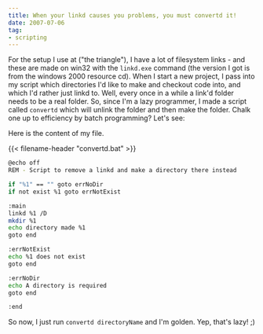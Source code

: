 ```yaml
---
title: When your linkd causes you problems, you must convertd it!
date: 2007-07-06
tag:
- scripting
---
```

For the setup I use at ("the triangle"), I have a lot of filesystem links - and these are made on win32 with the `linkd.exe` command (the version I got is from the windows 2000 resource cd).  When I start a new project, I pass into my script which directories I'd like to make and checkout code into, and which I'd rather just linkd to.  Well, every once in a while a link'd folder needs to be a real folder.  So, since I'm a lazy programmer, I made a script called `convertd` which will unlink the folder and then make the folder.  Chalk one up to efficiency by batch programming?  Let's see:

<!--more-->

Here is the content of my file.

{{< filename-header "convertd.bat" >}}
```bash
@echo off
REM - Script to remove a linkd and make a directory there instead

if "%1" == "" goto errNoDir
if not exist %1 goto errNotExist

:main
linkd %1 /D
mkdir %1
echo directory made %1
goto end

:errNotExist
echo %1 does not exist
goto end

:errNoDir
echo A directory is required
goto end

:end
```

So now, I just run `convertd directoryName` and I'm golden.  Yep, that's lazy! ;)
